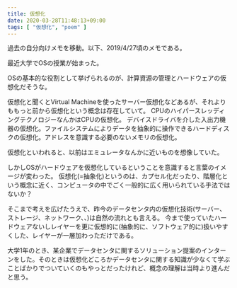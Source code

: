 ```yaml
---
title: 仮想化
date: 2020-03-28T11:48:13+09:00
tags: [ "仮想化", "poem" ]
---
```


過去の自分向けメモを移動。以下、2019/4/27頃のメモである。

最近大学でOSの授業が始まった。

OSの基本的な役割として挙げられるのが、計算資源の管理とハードウェアの仮想化だそうな。

仮想化と聞くとVirtual Machineを使ったサーバー仮想化などあるが、それよりももっと前から仮想化という概念は存在していて。
CPUのハイパースレッディングテクノロジーなんかはCPUの仮想化。
デバイスドライバを介した入出力機器の仮想化。ファイルシステムによりデータを抽象的に操作できるハードディスクの仮想化。アドレスを意識する必要のないメモリの仮想化。

仮想化といわれると、以前はエミュレータなんかに近いものを想像していた。

しかしOSがハードウェアを仮想化しているということを意識すると言葉のイメージが変わった。
仮想化(=抽象化)というのは、カプセル化だったり、階層化という概念に近く、コンピュータの中でごく一般的に広く用いられている手法ではないか？

そこまで考えを広げたうえで、昨今のデータセンタ内の仮想化技術(サーバー、ストレージ、ネットワーク、、)は自然の流れとも言える。
今まで使っていたハードウェアないしレイヤーを更に仮想的に(抽象的に、ソフトウェア的に)扱いやすくした、レイヤーが一層加わっただけである。

大学1年のとき、某企業でデータセンタに関するソリューション提案のインターンをした。そのときは仮想化どころかデータセンタに関する知識が少なくて学ぶことばかりでついていくのもやっとだったけれど、概念の理解は当時より進んだと思う。

